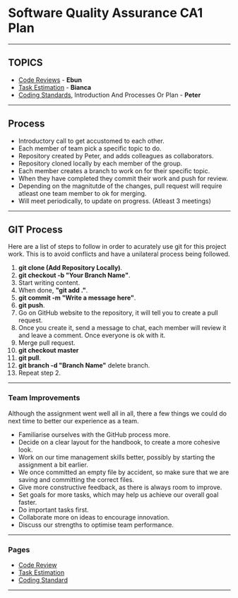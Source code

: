 # Software Quality Assurance CA1 Plan
---

## TOPICS

- [Code Reviews](../CodeReview/Introduction.md) - **Ebun**
- [Task Estimation](../TaskEstimation/Main.md) - **Bianca**
- [Coding Standards](../CodingStandards/Introduction.md), Introduction And Processes Or Plan - **Peter**

---

## Process

- Introductory call to get accustomed to each other.
- Each member of team pick a specific topic to do. 
- Repository created by Peter, and adds colleagues as collaborators. 
- Repository cloned locally by each member of the group.
- Each member creates a branch to work on for their specific topic.
- When they have completed they commit their work and push for review.
- Depending on the magnitutde of the changes, pull request will require atleast one team member to ok for merging.
- Will meet periodically, to update on progress. (Atleast 3 meetings)


---
## GIT Process

Here are a list of steps to follow in order to acurately use git for this project work. This is to avoid conflicts and have a unilateral process being followed.

1. **git clone (Add Repository Locally)**.
2. **git checkout -b "Your Branch Name"**.
3. Start writing content.
4. When done, **"git add ."**.
5. **git commit -m "Write a message here"**. 
6. **git push**.
7. Go on GitHub website to the repository, it will tell you to create a pull request.
8. Once you create it, send a message to chat, each member will review it and leave a comment. Once everyone is ok with it.
9. Merge pull request.
10. **git checkout master**
11. **git pull**.
12. **git branch -d "Branch Name"** delete branch.
13. Repeat step 2.

---

### Team Improvements

Although the assignment went well all in all, there a few things we could do next time to better our experience as a team.

- Familiarise ourselves with the GitHub process more.
- Decide on a clear layout for the handbook, to create a more cohesive look.
- Work on our time management skills better, possibly by starting the assignment a bit earlier.
- We once committed an empty file by accident, so make sure that we are saving and committing the correct files.
- Give more constructive feedback, as there is always room to improve.
- Set goals for more tasks, which may help us achieve our overall goal faster.
- Do important tasks first.
- Collaborate more on ideas to encourage innovation.
- Discuss our strengths to optimise team performance.

---

### Pages

- [Code Review](../CodeReview/Introduction.md)
- [Task Estimation](../TaskEstimation/Introduction.md)
- [Coding Standard](../CodingStandards/Introduction.md)

---
